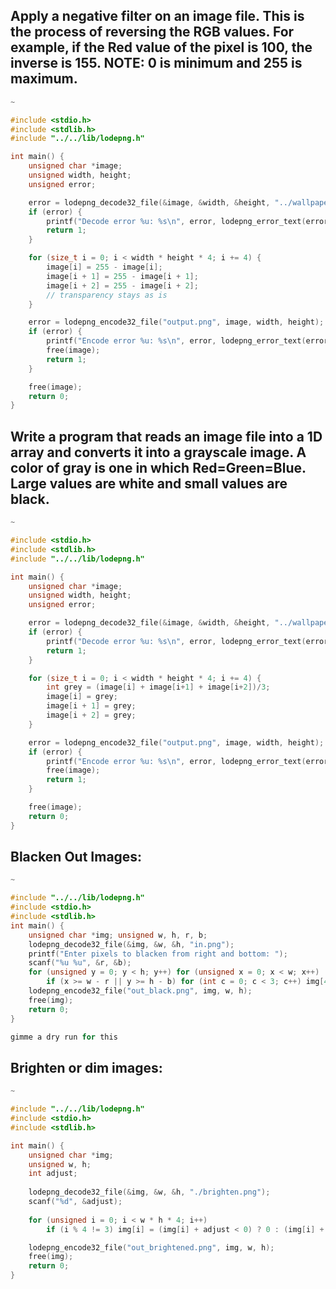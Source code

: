 ## Apply a negative filter on an image file. This is the process of reversing the RGB values. For example, if the Red value of the pixel is 100, the inverse is 155. NOTE: 0 is minimum and 255 is maximum. 
```c
~

#include <stdio.h>
#include <stdlib.h>
#include "../../lib/lodepng.h"

int main() {
    unsigned char *image;
    unsigned width, height;
    unsigned error;

    error = lodepng_decode32_file(&image, &width, &height, "../wallpaper.png");
    if (error) {
        printf("Decode error %u: %s\n", error, lodepng_error_text(error));
        return 1;
    }

    for (size_t i = 0; i < width * height * 4; i += 4) {
        image[i] = 255 - image[i];
        image[i + 1] = 255 - image[i + 1];
        image[i + 2] = 255 - image[i + 2];
        // transparency stays as is
    }

    error = lodepng_encode32_file("output.png", image, width, height);
    if (error) {
        printf("Encode error %u: %s\n", error, lodepng_error_text(error));
        free(image);
        return 1;
    }

    free(image); 
    return 0;
}
```
>
## Write a program that reads an image file into a 1D array and converts it into a grayscale image. A color of gray is one in which Red=Green=Blue. Large values are white and small values are black. 
```c
~

#include <stdio.h>
#include <stdlib.h>
#include "../../lib/lodepng.h"

int main() {
    unsigned char *image;
    unsigned width, height;
    unsigned error;

    error = lodepng_decode32_file(&image, &width, &height, "../wallpaper.png");
    if (error) {
        printf("Decode error %u: %s\n", error, lodepng_error_text(error));
        return 1;
    }

    for (size_t i = 0; i < width * height * 4; i += 4) {
        int grey = (image[i] + image[i+1] + image[i+2])/3;
        image[i] = grey;
        image[i + 1] = grey;
        image[i + 2] = grey;
    }

    error = lodepng_encode32_file("output.png", image, width, height);
    if (error) {
        printf("Encode error %u: %s\n", error, lodepng_error_text(error));
        free(image);
        return 1;
    }

    free(image); 
    return 0;
}
```
>
## Blacken Out Images:
```c
~

#include "../../lib/lodepng.h"
#include <stdio.h>
#include <stdlib.h>
int main() {
    unsigned char *img; unsigned w, h, r, b;
    lodepng_decode32_file(&img, &w, &h, "in.png");
    printf("Enter pixels to blacken from right and bottom: ");
    scanf("%u %u", &r, &b);
    for (unsigned y = 0; y < h; y++) for (unsigned x = 0; x < w; x++) 
        if (x >= w - r || y >= h - b) for (int c = 0; c < 3; c++) img[4 * (y * w + x) + c] = 0;
    lodepng_encode32_file("out_black.png", img, w, h);
    free(img);
    return 0;
}

gimme a dry run for this
```
>
## Brighten or dim images:
```c
~

#include "../../lib/lodepng.h"
#include <stdio.h>
#include <stdlib.h>

int main() {
    unsigned char *img;
    unsigned w, h;
    int adjust;
    
    lodepng_decode32_file(&img, &w, &h, "./brighten.png");
    scanf("%d", &adjust);
    
    for (unsigned i = 0; i < w * h * 4; i++) 
        if (i % 4 != 3) img[i] = (img[i] + adjust < 0) ? 0 : (img[i] + adjust > 255) ? 255 : img[i] + adjust;

    lodepng_encode32_file("out_brightened.png", img, w, h);
    free(img);
    return 0;
}
```

